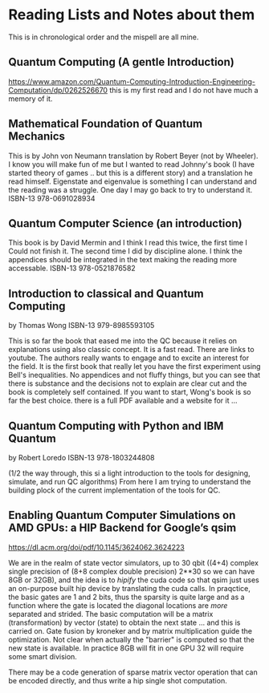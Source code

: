 # Reading Lists and Notes about them

This is in chronological order and the mispell are all mine. 

## Quantum Computing (A gentle Introduction)
https://www.amazon.com/Quantum-Computing-Introduction-Engineering-Computation/dp/0262526670
this is my first read and I do not have much a memory of it.

## Mathematical Foundation of Quantum Mechanics 
This is by John von Neumann translation by Robert Beyer (not by Wheeler). I know you will make fun of me but I wanted to read Johnny's book (I have started theory of games .. but this is a different story) and a translation he read himself. Eigenstate and eigenvalue is something I can understand and the reading was a struggle. One day I may go back to try to understand it. ISBN-13 978-0691028934

## Quantum Computer Science (an introduction) 
This book is by David Mermin and I think I read this twice, the first time I Could not finish it. The second time I did by discipline alone. I think the appendices should be integrated in the text making the reading more accessable.  ISBN-13  978-0521876582

## Introduction to classical and Quantum Computing
by Thomas Wong ISBN-13 979-8985593105

This is so far the book that eased me into the QC because it relies on explanations using also classic concept. It is a fast read. There are links to youtube. The authors really wants to engage and to excite an interest for the field. It is the first book that really let you have the first experiment using Bell's inequalities. No appendices and not fluffy things, but you can see that there is substance and the decisions not to explain are clear cut and the book is completely self contained. If you want to start, Wong's book is so far the best choice. there is a full PDF available and a website for it ... 

## Quantum Computing with Python and IBM Quantum 
by Robert Loredo ISBN-13 978-1803244808

(1/2 the way through, this si a light introduction to the tools for designing, simulate, and run QC algorithms) From here I am trying to understand the building plock of the current implementation of the tools for QC. 

## Enabling Quantum Computer Simulations on AMD GPUs: a HIP Backend for Google’s qsim
https://dl.acm.org/doi/pdf/10.1145/3624062.3624223

We are in the realm of state vector simulators, up to 30 qbit ((4+4) complex single precision of (8+8 complex double precision) 2**30 so we can have 8GB or 32GB), and the idea is to _hipify_ the cuda code so that qsim just uses an on-purpose built hip device by translating the cuda calls.  In praqctice, the basic gates are 1 and 2 bits, thus the sparsity is quite large and as a function where the gate is located the diagonal locations are *more* separated and strided. 
The basic computation will be a matrix (transformation) by vector (state) to obtain the next state ... and this is carried on. Gate fusion by kroneker and by matrix multiplication guide the optimization. Not clear when actually the "barrier" is computed so that the new state is available. 
In practice 8GB will fit in one GPU 32 will require some smart division.

There may be a code generation of sparse matrix vector operation that can be encoded directly, and thus write a hip single shot computation. 


